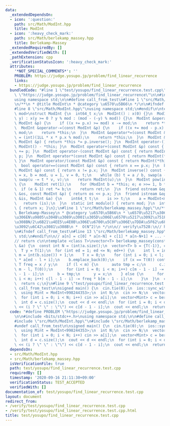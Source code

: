 ```yaml
---
data:
  _extendedDependsOn:
  - icon: ':question:'
    path: src/Math/ModInt.hpp
    title: ModInt
  - icon: ':heavy_check_mark:'
    path: src/Math/berlekamp_massey.hpp
    title: Berlekamp-Massey
  _extendedRequiredBy: []
  _extendedVerifiedWith: []
  _pathExtension: cpp
  _verificationStatusIcon: ':heavy_check_mark:'
  attributes:
    '*NOT_SPECIAL_COMMENTS*': ''
    PROBLEM: https://judge.yosupo.jp/problem/find_linear_recurrence
    links:
    - https://judge.yosupo.jp/problem/find_linear_recurrence
  bundledCode: "#line 1 \"test/yosupo/find_linear_recurrence.test.cpp\"\n#define PROBLEM\
    \ \"https://judge.yosupo.jp/problem/find_linear_recurrence\"\n\n#include <bits/stdc++.h>\n\
    using namespace std;\n\n#define call_from_test\n#line 1 \"src/Math/ModInt.hpp\"\
    \n/**\n * @title ModInt\n * @category \u6570\u5B66\n */\n\n#ifndef call_from_test\n\
    #line 8 \"src/Math/ModInt.hpp\"\nusing namespace std;\n#endif\n\ntemplate <int\
    \ mod>\nstruct ModInt {\n  int64_t x;\n  ModInt() : x(0) {}\n  ModInt(int64_t\
    \ y) : x(y >= 0 ? y % mod : (mod - (-y) % mod)) {}\n  ModInt &operator+=(const\
    \ ModInt &p) {\n    if ((x += p.x) >= mod) x -= mod;\n    return *this;\n  }\n\
    \  ModInt &operator-=(const ModInt &p) {\n    if ((x += mod - p.x) >= mod) x -=\
    \ mod;\n    return *this;\n  }\n  ModInt &operator*=(const ModInt &p) {\n    x\
    \ = (int)(1LL * x * p.x % mod);\n    return *this;\n  }\n  ModInt &operator/=(const\
    \ ModInt &p) { return *this *= p.inverse(); }\n  ModInt operator-() const { return\
    \ ModInt() - *this; }\n  ModInt operator+(const ModInt &p) const { return ModInt(*this)\
    \ += p; }\n  ModInt operator-(const ModInt &p) const { return ModInt(*this) -=\
    \ p; }\n  ModInt operator*(const ModInt &p) const { return ModInt(*this) *= p;\
    \ }\n  ModInt operator/(const ModInt &p) const { return ModInt(*this) /= p; }\n\
    \  bool operator==(const ModInt &p) const { return x == p.x; }\n  bool operator!=(const\
    \ ModInt &p) const { return x != p.x; }\n  ModInt inverse() const {\n    int a\
    \ = x, b = mod, u = 1, v = 0, t;\n    while (b) t = a / b, swap(a -= t * b, b),\
    \ swap(u -= t * v, v);\n    return ModInt(u);\n  }\n  ModInt pow(int64_t e) const\
    \ {\n    ModInt ret(1);\n    for (ModInt b = *this; e; e >>= 1, b *= b)\n    \
    \  if (e & 1) ret *= b;\n    return ret;\n  }\n  friend ostream &operator<<(ostream\
    \ &os, const ModInt &p) { return os << p.x; }\n  friend istream &operator>>(istream\
    \ &is, ModInt &a) {\n    int64_t t;\n    is >> t;\n    a = ModInt<mod>(t);\n \
    \   return (is);\n  }\n  static int modulo() { return mod; }\n  int get() const\
    \ { return x; }\n};\n#line 1 \"src/Math/berlekamp_massey.hpp\"\n/**\n * @title\
    \ Berlekamp-Massey\n * @category \u6570\u5B66\n * \u6570\u5217\u306E\u6700\u521D\
    \u306EN\u9805\u304B\u3089\u3001\u305D\u306E\u6570\u5217\u3092\u751F\u6210\u3059\
    \u308BN/2\u6B21\u4EE5\u4E0B\u306E\u6700\u5C0F\u306E\u7DDA\u5F62\u6F38\u5316\u5F0F\
    \u3092\u6C42\u3081\u308B\n *  O(N^2)\n */\n\n// verify\u7528:\n// https://atcoder.jp/contests/tenka1-2015-qualb/tasks/tenka1_2015_qualB_c\n\
    \n#ifndef call_from_test\n#line 13 \"src/Math/berlekamp_massey.hpp\"\nusing namespace\
    \ std;\n#endif\n\n// a[n] = c[0] * a[n-N] + c[1] * a[n-N+1] + ... + c[N-1] * a[n-1]\n\
    // return c\n\ntemplate <class T>\nvector<T> berlekamp_massey(const vector<T>\
    \ &a) {\n  const int N = (int)a.size();\n  vector<T> b = {T(-1)}, c = {T(-1)};\n\
    \  T y = T(1);\n  for (int ed = 1; ed <= N; ed++) {\n    int l = int(c.size()),\
    \ m = int(b.size()) + 1;\n    T x = 0;\n    for (int i = 0; i < l; i++) x += c[i]\
    \ * a[ed - l + i];\n    b.emplace_back(0);\n    if (x == T(0)) continue;\n   \
    \ T freq = x / y;\n    if (l < m) {\n      auto tmp = c;\n      c.insert(begin(c),\
    \ m - l, T(0));\n      for (int i = 0; i < m; i++) c[m - 1 - i] -= freq * b[m\
    \ - 1 - i];\n      b = tmp;\n      y = x;\n    } else {\n      for (int i = 0;\
    \ i < m; i++) c[l - 1 - i] -= freq * b[m - 1 - i];\n    }\n  }\n  c.pop_back();\n\
    \  return c;\n}\n#line 9 \"test/yosupo/find_linear_recurrence.test.cpp\"\n#undef\
    \ call_from_test\n\nsigned main() {\n  cin.tie(0);\n  ios::sync_with_stdio(0);\n\
    \  using Mint = ModInt<998244353>;\n  int N;\n  cin >> N;\n  vector<Mint> a(N);\n\
    \  for (int i = 0; i < N; i++) cin >> a[i];\n  vector<Mint> c = berlekamp_massey(a);\n\
    \  int d = c.size();\n  cout << d << endl;\n  for (int i = 0; i < d; i++) cout\
    \ << (i ? \" \" : \"\") << c[d - 1 - i];\n  cout << endl;\n  return 0;\n}\n"
  code: "#define PROBLEM \"https://judge.yosupo.jp/problem/find_linear_recurrence\"\
    \n\n#include <bits/stdc++.h>\nusing namespace std;\n\n#define call_from_test\n\
    #include \"src/Math/ModInt.hpp\"\n#include \"src/Math/berlekamp_massey.hpp\"\n\
    #undef call_from_test\n\nsigned main() {\n  cin.tie(0);\n  ios::sync_with_stdio(0);\n\
    \  using Mint = ModInt<998244353>;\n  int N;\n  cin >> N;\n  vector<Mint> a(N);\n\
    \  for (int i = 0; i < N; i++) cin >> a[i];\n  vector<Mint> c = berlekamp_massey(a);\n\
    \  int d = c.size();\n  cout << d << endl;\n  for (int i = 0; i < d; i++) cout\
    \ << (i ? \" \" : \"\") << c[d - 1 - i];\n  cout << endl;\n  return 0;\n}"
  dependsOn:
  - src/Math/ModInt.hpp
  - src/Math/berlekamp_massey.hpp
  isVerificationFile: true
  path: test/yosupo/find_linear_recurrence.test.cpp
  requiredBy: []
  timestamp: '2020-09-16 21:11:30+09:00'
  verificationStatus: TEST_ACCEPTED
  verifiedWith: []
documentation_of: test/yosupo/find_linear_recurrence.test.cpp
layout: document
redirect_from:
- /verify/test/yosupo/find_linear_recurrence.test.cpp
- /verify/test/yosupo/find_linear_recurrence.test.cpp.html
title: test/yosupo/find_linear_recurrence.test.cpp
---
```

